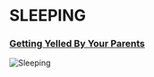 # SLEEPING
### [Getting Yelled By Your Parents](gettingyelled.md)
![Sleeping](https://www.childrens.com/wps/wcm/connect/childrenspublic/592ad6d2-3f76-4ee0-9df4-7e44117b5ae3/shutterstock_497263111_800x480.jpg?MOD=AJPERES&CVID=)